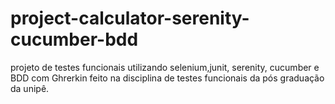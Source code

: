 # project-calculator-serenity-cucumber-bdd
projeto de testes funcionais utilizando selenium,junit, serenity, cucumber e BDD com Ghrerkin feito na disciplina de testes funcionais da pós graduação da unipê.
